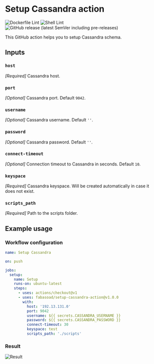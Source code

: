 # Setup Cassandra action
![Dockerfile Lint](https://github.com/fabasoad/setup-cassandra-action/workflows/Dockerfile%20Lint/badge.svg) ![Shell Lint](https://github.com/fabasoad/setup-cassandra-action/workflows/Shell%20Lint/badge.svg) ![GitHub release (latest SemVer including pre-releases)](https://img.shields.io/github/v/release/fabasoad/setup-cassandra-action?include_prereleases)

This GitHub action helps you to setup Cassandra schema.

## Inputs

### `host`

_[Required]_ Cassandra host.

### `port`

_[Optional]_ Cassandra port. Default `9042`.

### `username`

_[Optional]_ Cassandra username. Default `''`.

### `password`

_[Optional]_ Cassandra password. Default `''`.

### `connect-timeout`

_[Optional]_ Connection timeout to Cassandra in seconds. Default `10`.

### `keyspace`

_[Required]_ Cassandra keyspace. Will be created automatically in case it does not exist.

### `scripts_path`

_[Required]_ Path to the scripts folder.

## Example usage

### Workflow configuration

```yaml
name: Setup Cassandra

on: push

jobs:
  setup:
    name: Setup
    runs-on: ubuntu-latest
    steps:
      - uses: actions/checkout@v1
      - uses: fabasoad/setup-cassandra-action@v1.0.0
        with:
          host: '192.13.131.0'
          port: 9042
          username: ${{ secrets.CASSANDRA_USERNAME }}
          password: ${{ secrets.CASSANDRA_PASSWORD }}
          connect-timeout: 30
          keyspace: test
          scripts_path: './scripts'
```

### Result
![Result](https://raw.githubusercontent.com/fabasoad/setup-cassandra-action/master/screenshot.png)